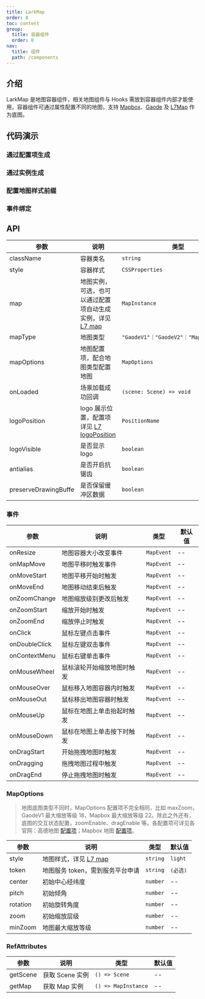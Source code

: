 ```yaml
---
title: LarkMap
order: 0
toc: content
group:
  title: 容器组件
  order: 0
nav:
  title: 组件
  path: /components
---
```


## 介绍

LarkMap 是地图容器组件，相关地图组件与 Hooks 需放到容器组件内部才能使用，容器组件可通过属性配置不同的地图，支持 [Mapbox](https://docs.mapbox.com/mapbox-gl-js/api/map/)、[Gaode](https://lbs.amap.com/api/javascript-api/reference/map) 及 [L7Map](https://l7.antv.vision/zh/docs/api/map/map) 作为底图。

## 代码演示

### 通过配置项生成

<code src="./demos/default.tsx"></code>

### 通过实例生成

<code src="./demos/mapbox-instance.tsx"></code>

### 配置地图样式前缀

<code src="./demos/mapbox-style-prefix.tsx"></code>

### 事件绑定

<code src="./demos/event.tsx"></code>

## API

| 参数 | 说明 | 类型 | 默认值 |
| --- | --- | --- | --- |
| className | 容器类名 | `string` | -- |
| style | 容器样式 | `CSSProperties` | -- |
| map | 地图实例，可选，也可以通过配置项自动生成实例，详见 [L7 map](https://l7.antv.vision/zh/docs/api/map/map) | `MapInstance` | -- |
| mapType | 地图类型 | `"GaodeV1"｜"GaodeV2"｜"Mapbox"｜"Map"` | `'Mapbox'` |
| mapOptions | 地图配置项，配合地图类型配置地图 | `MapOptions` | -- |
| onLoaded | 场景加载成功回调 | `(scene: Scene) => void` | -- |
| logoPosition | logo 展示位置，配置项详见 [L7 logoPosition](https://l7.antv.vision/zh/docs/api/scene#logoposition) | `PositionName` | `'bottomleft'` |
| logoVisible | 是否显示 logo | `boolean` | `false` |
| antialias | 是否开启抗锯齿 | `boolean` | `true` |
| preserveDrawingBuffe | 是否保留缓冲区数据 | `boolean` | `false` |


### 事件

| 参数 | 说明 | 类型 | 默认值 |
| --- | --- | --- | --- |
| onResize | 地图容器大小改变事件 | `MapEvent` | -- |
| onMapMove | 地图平移时触发事件 | `MapEvent` | -- |
| onMoveStart | 地图平移开始时触发 | `MapEvent` | -- |
| onMoveEnd | 地图移动结束后触发 | `MapEvent` | -- |
| onZoomChange | 地图缩放级别更改后触发 | `MapEvent` | -- |
| onZoomStart | 缩放开始时触发 | `MapEvent` | -- |
| onZoomEnd | 缩放停止时触发 | `MapEvent` | -- |
| onClick | 鼠标左键点击事件 | `MapEvent` | -- |
| onDoubleClick | 鼠标左键双击事件 | `MapEvent` | -- |
| onContextMenu | 鼠标右键单击事件 | `MapEvent` | -- |
| onMouseWheel |  鼠标滚轮开始缩放地图时触发 | `MapEvent` | -- |
| onMouseOver | 鼠标移入地图容器内时触发 | `MapEvent` | -- |
| onMouseOut | 鼠标移出地图容器时触发 | `MapEvent` | -- |
| onMouseUp | 鼠标在地图上单击抬起时触发 | `MapEvent` | -- |
| onMouseDown | 鼠标在地图上单击按下时触发 | `MapEvent` | -- |
| onDragStart | 开始拖拽地图时触发 | `MapEvent` | -- |
| onDragging | 拖拽地图过程中触发 | `MapEvent` | -- |
| onDragEnd | 停止拖拽地图时触发 | `MapEvent` | -- |

### MapOptions

> 地图底图类型不同时，MapOptions 配置项不完全相同，比如 maxZoom，GaodeV1 最大缩放等级 18，Mapbox 最大缩放等级 22。除此之外还有，底图的交互状态配置，zoomEnable、dragEnable 等。各配置项可详见各官网：高德地图 [配置项](https://lbs.amap.com/api/javascript-api/reference/map)；Mapbox 地图 [配置项](https://docs.mapbox.com/mapbox-gl-js/api/map/#map-parameters)。

| 参数     | 说明                                                                               | 类型     | 默认值   |
| -------- | ---------------------------------------------------------------------------------- | -------- | -------- |
| style    | 地图样式，详见 [L7 map](https://l7.antv.vision/zh/docs/api/scene#style-地图图样式) | `string` | `light`  |
| token    | 地图服务 token，需到服务平台申请                                                   | `string` | `(必选)` |
| center   | 初始中心经纬度                                                                     | `number` | --       |
| pitch    | 初始倾角                                                                           | `number` | --       |
| rotation | 初始旋转角度                                                                       | `number` | --       |
| zoom     | 初始缩放层级                                                                       | `number` | --       |
| minZoom  | 地图最大缩放等级                                                                   | `number` | --       |

### RefAttributes

| 参数     | 说明            | 类型                | 默认值 |
| -------- | --------------- | ------------------- | ------ |
| getScene | 获取 Scene 实例 | `() => Scene`       | --     |
| getMap   | 获取 Map 实例   | `() => MapInstance` | --     |
